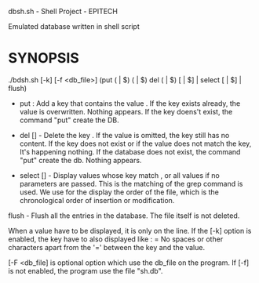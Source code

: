 dbsh.sh - Shell Project - EPITECH

Emulated database written in shell script

SYNOPSIS
========

./bdsh.sh [-k] [-f <db_file>] (put (<key> | $<value>) (<value> | $<key>) 
                               del (<key> | $<key>) [<value> | $<key>] |
                               select [<expr> | $<key>] |
			       flush)

- put <key> <value> : Add a key <key> that contains the value <value>.
If the key exists already, the value is overwritten.
Nothing appears.
If the key doens't exist, the command "put" create the DB.

- del <key> [<value>] - Delete the key <key>. If the value is omitted, the key
still has no content. If the key does not exist or if the value does not match the key,
It's happening nothing.
If the database does not exist, the command "put" create the db.
Nothing appears.

- select [<expr>] - Display values whose key match <expr>, or all values if no parameters are passed.
This is the matching of the grep command is used. We use for the display the order of the file, which is
the chronological order of insertion or modification.
    
flush - Flush all the entries in the database. The file itself is not deleted.

When a value have to be displayed, it is only on the line. If the [-k] option is enabled, the key have to
also displayed like :
<key>=<value>
No spaces or other characters apart from the '=' between the key and the value.

[-F <db_file] is optional option which use the db_file on the program. If [-f] is not enabled, the program 
use the file "sh.db". 

